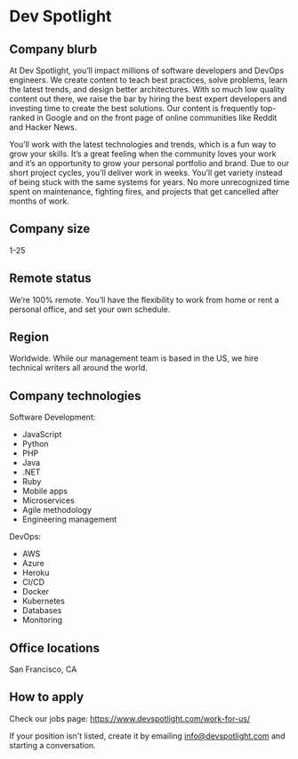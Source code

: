 # Dev Spotlight

## Company blurb

At Dev Spotlight, you’ll impact millions of software developers and DevOps engineers. We create content to teach best practices, solve problems, learn the latest trends, and design better architectures. With so much low quality content out there, we raise the bar by hiring the best expert developers and investing time to create the best solutions. Our content is frequently top-ranked in Google and on the front page of online communities like Reddit and Hacker News.

You’ll work with the latest technologies and trends, which is a fun way to grow your skills. It’s a great feeling when the community loves your work and it’s an opportunity to grow your personal portfolio and brand. Due to our short project cycles, you’ll deliver work in weeks. You’ll get variety instead of being stuck with the same systems for years. No more unrecognized time spent on maintenance, fighting fires, and projects that get cancelled after months of work.

## Company size

1-25

## Remote status

We’re 100% remote. You’ll have the flexibility to work from home or rent a personal office, and set your own schedule.

## Region

Worldwide. While our management team is based in the US, we hire technical writers all around the world.

## Company technologies

Software Development:

* JavaScript
* Python
* PHP
* Java
* .NET
* Ruby
* Mobile apps
* Microservices
* Agile methodology
* Engineering management

DevOps:

* AWS
* Azure
* Heroku
* CI/CD
* Docker
* Kubernetes
* Databases
* Monitoring

## Office locations

San Francisco, CA

## How to apply

Check our jobs page: https://www.devspotlight.com/work-for-us/

If your position isn't listed, create it by emailing info@devspotlight.com and starting a conversation.
